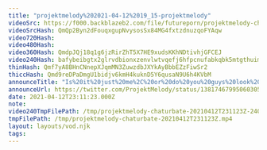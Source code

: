 ```yaml
---
title: "projektmelody%202021-04-12%2019_15-projektmelody"
videoSrc: https://f000.backblazeb2.com/file/futureporn/projektmelody-chaturbate-2021-04-13.mp4
videoSrcHash: QmQp2Byn2dFouqxgupNvysosSx84MG4fxtzdnuzqoFYAqw
video720Hash: 
video480Hash: 
video360Hash: QmdpJQj18q1g6jzRirZhT5X7HE9xudsKKhNDtivhjGFCEJ
video240Hash: bafybeibgtx2glrvdbionxzenvlwtvqefj6hfpcnufabkqbk5mtgthuimcy?filename=projektmelody-chaturbate-20210412T231123Z-240p.mp4
thinHash: Qmf7yA8BHnCNnepXJqmMN3ZuwzdbJXYkAyBbbEZzFiwSr2
thiccHash: Qmd9reDPaDmgU1bidjv6kmH4kuknD5Y6qusaN9U6h4KVbM
announceTitle: "Is%20it%20just%20me%2C%20or%20do%20you%20guys%20look%20funny%20when%20you%20try%20to%20smile%20for%20a%20photo"
announceUrl: https://twitter.com/ProjektMelody/status/1381746799506030593
date: 2021-04-12T23:11:23.000Z
note: 
video240TmpFilePath: /tmp/projektmelody-chaturbate-20210412T231123Z-240p.mp4
tmpFilePath: /tmp/projektmelody-chaturbate-20210412T231123Z.mp4
layout: layouts/vod.njk
tags:
---
```


